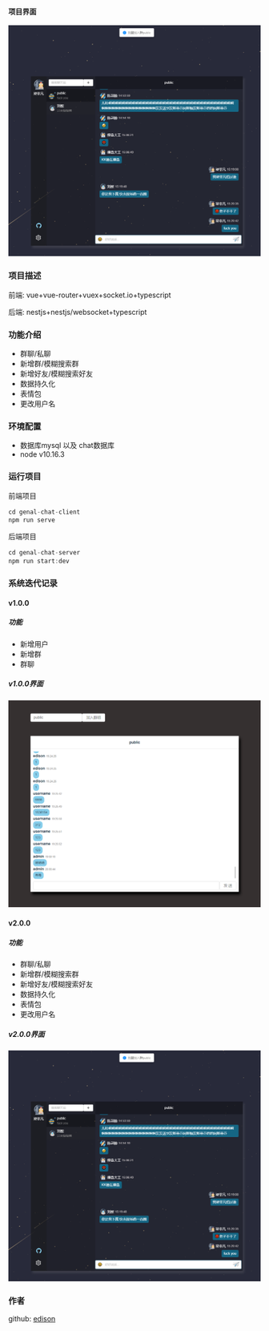 
#### 项目界面
![](./assets/2.png)

### 项目描述
前端: vue+vue-router+vuex+socket.io+typescript

后端: nestjs+nestjs/websocket+typescript

### 功能介绍
- 群聊/私聊
- 新增群/模糊搜索群
- 新增好友/模糊搜索好友
- 数据持久化
- 表情包
- 更改用户名

### 环境配置
- 数据库mysql 以及 chat数据库
- node v10.16.3

### 运行项目
前端项目
```js
cd genal-chat-client 
npm run serve
```
后端项目
```js
cd genal-chat-server
npm run start:dev
```

### 系统迭代记录
#### v1.0.0
##### 功能
- 新增用户
- 新增群
- 群聊
##### v1.0.0界面
![](./assets/1.png)

#### v2.0.0
##### 功能
- 群聊/私聊
- 新增群/模糊搜索群
- 新增好友/模糊搜索好友
- 数据持久化
- 表情包
- 更改用户名
##### v2.0.0界面
![](./assets/2.png)

### 作者
github: [edison](https://github.com/genaller)
